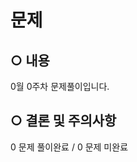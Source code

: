 <!-- 제목은 작성자명 + 문제이름/.. 의 형식을 따른다.-->

# 문제
<!-- 문제사이트명 + 번호를 적어주세요(ex DreamHack - 01,02,03) -->

## ○ 내용
<!--정확한 일자로 수정해주세요 -->
0월 0주차 문제풀이입니다.

## ○ 결론 및 주의사항 
<!--풀이완료 및 미완료한 문제 개수로 수정해주세요 --> 
0 문제 풀이완료 / 0 문제 미완료
<!-- 피드백 받고 싶은 특이사항이 있다면 서술해주세요-->
